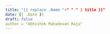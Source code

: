 ```yaml
---
title: "{{ replace .Name "-" " " | title }}"
date: {{ .Date }}
draft: false
author = "Abhishek Mahadevan Raju"
---
```


